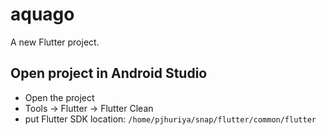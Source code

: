 # aquago

A new Flutter project.

## Open project in Android Studio

- Open the project
- Tools -> Flutter -> Flutter Clean
- put Flutter SDK location: `/home/pjhuriya/snap/flutter/common/flutter`

